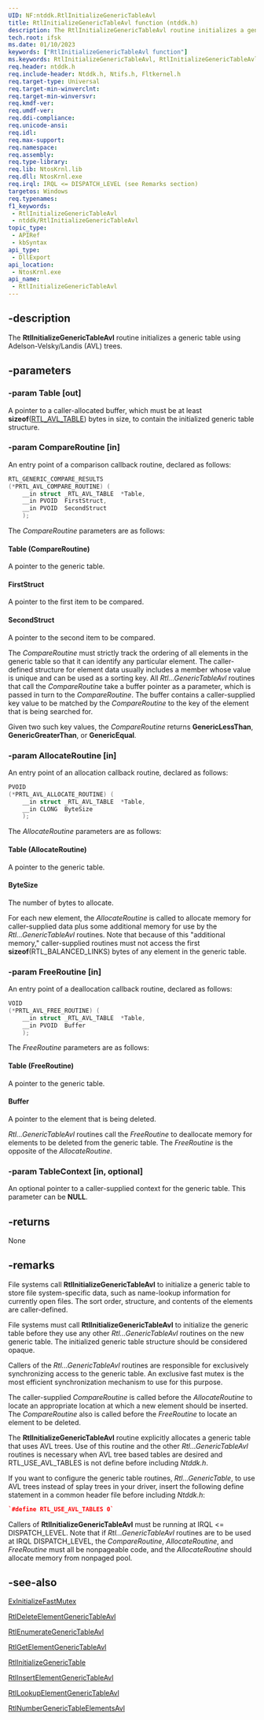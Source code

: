 ```yaml
---
UID: NF:ntddk.RtlInitializeGenericTableAvl
title: RtlInitializeGenericTableAvl function (ntddk.h)
description: The RtlInitializeGenericTableAvl routine initializes a generic table using Adelson-Velsky/Landis (AVL) trees.
tech.root: ifsk
ms.date: 01/10/2023
keywords: ["RtlInitializeGenericTableAvl function"]
ms.keywords: RtlInitializeGenericTableAvl, RtlInitializeGenericTableAvl routine [Installable File System Drivers], ifsk.rtlinitializegenerictableavl, ntddk/RtlInitializeGenericTableAvl
req.header: ntddk.h
req.include-header: Ntddk.h, Ntifs.h, Fltkernel.h
req.target-type: Universal
req.target-min-winverclnt:
req.target-min-winversvr: 
req.kmdf-ver: 
req.umdf-ver: 
req.ddi-compliance: 
req.unicode-ansi: 
req.idl: 
req.max-support: 
req.namespace: 
req.assembly: 
req.type-library: 
req.lib: NtosKrnl.lib
req.dll: NtosKrnl.exe
req.irql: IRQL <= DISPATCH_LEVEL (see Remarks section)
targetos: Windows
req.typenames: 
f1_keywords:
 - RtlInitializeGenericTableAvl
 - ntddk/RtlInitializeGenericTableAvl
topic_type:
 - APIRef
 - kbSyntax
api_type:
 - DllExport
api_location:
 - NtosKrnl.exe
api_name:
 - RtlInitializeGenericTableAvl
---
```


## -description

The **RtlInitializeGenericTableAvl** routine initializes a generic table using Adelson-Velsky/Landis (AVL) trees.

## -parameters

### -param Table [out]

A pointer to a caller-allocated buffer, which must be at least **sizeof**([RTL_AVL_TABLE](./ns-ntddk-_rtl_avl_table.md)) bytes in size, to contain the initialized generic table structure.

### -param CompareRoutine [in]

An entry point of a comparison callback routine, declared as follows:

```cpp
RTL_GENERIC_COMPARE_RESULTS
(*PRTL_AVL_COMPARE_ROUTINE) (
    __in struct _RTL_AVL_TABLE  *Table,
    __in PVOID  FirstStruct,
    __in PVOID  SecondStruct
    ); 
```

The *CompareRoutine* parameters are as follows:

#### Table (CompareRoutine)

A pointer to the generic table.

#### FirstStruct

A pointer to the first item to be compared.

#### SecondStruct

A pointer to the second item to be compared.

The *CompareRoutine* must strictly track the ordering of all elements in the generic table so that it can identify any particular element. The caller-defined structure for element data usually includes a member whose value is unique and can be used as a sorting key. All *Rtl...GenericTableAvl* routines that call the *CompareRoutine* take a buffer pointer as a parameter, which is passed in turn to the *CompareRoutine*. The buffer contains a caller-supplied key value to be matched by the *CompareRoutine* to the key of the element that is being searched for.

Given two such key values, the *CompareRoutine* returns **GenericLessThan**, **GenericGreaterThan**, or **GenericEqual**.

### -param AllocateRoutine [in]

An entry point of an allocation callback routine, declared as follows:

```cpp
PVOID
(*PRTL_AVL_ALLOCATE_ROUTINE) (
    __in struct _RTL_AVL_TABLE  *Table,
    __in CLONG  ByteSize
    );
```

The *AllocateRoutine* parameters are as follows:

#### Table (AllocateRoutine)

A pointer to the generic table.

#### ByteSize

The number of bytes to allocate.

For each new element, the *AllocateRoutine* is called to allocate memory for caller-supplied data plus some additional memory for use by the *Rtl...GenericTableAvl* routines. Note that because of this "additional memory," caller-supplied routines must not access the first **sizeof**(RTL_BALANCED_LINKS) bytes of any element in the generic table.

### -param FreeRoutine [in]

An entry point of a deallocation callback routine, declared as follows:

```cpp
VOID
(*PRTL_AVL_FREE_ROUTINE) (
    __in struct _RTL_AVL_TABLE  *Table,
    __in PVOID  Buffer
    );
```

The *FreeRoutine* parameters are as follows:

#### Table (FreeRoutine)

A pointer to the generic table.

#### Buffer

A pointer to the element that is being deleted.

*Rtl...GenericTableAvl* routines call the *FreeRoutine* to deallocate memory for elements to be deleted from the generic table. The *FreeRoutine* is the opposite of the *AllocateRoutine*.

### -param TableContext [in, optional]

An optional pointer to a caller-supplied context for the generic table. This parameter can be **NULL**.

## -returns

None

## -remarks

File systems call **RtlInitializeGenericTableAvl** to initialize a generic table to store file system-specific data, such as name-lookup information for currently open files. The sort order, structure, and contents of the elements are caller-defined.

File systems must call **RtlInitializeGenericTableAvl** to initialize the generic table before they use any other *Rtl...GenericTableAvl* routines on the new generic table. The initialized generic table structure should be considered opaque.

Callers of the *Rtl...GenericTableAvl* routines are responsible for exclusively synchronizing access to the generic table. An exclusive fast mutex is the most efficient synchronization mechanism to use for this purpose.

The caller-supplied *CompareRoutine* is called before the *AllocateRoutine* to locate an appropriate location at which a new element should be inserted. The *CompareRoutine* also is called before the *FreeRoutine* to locate an element to be deleted.

The **RtlInitializeGenericTableAvl** routine explicitly allocates a generic table that uses AVL trees. Use of this routine and the other *Rtl...GenericTableAvl* routines is necessary when AVL tree based tables are desired and RTL_USE_AVL_TABLES is not define before including *Ntddk.h*.

 If you want to configure the generic table routines, *Rtl...GenericTable*, to use AVL trees instead of splay trees in your driver, insert the following define statement in a common header file before including *Ntddk.h*:

```cpp
`#define RTL_USE_AVL_TABLES 0`
```

Callers of **RtlInitializeGenericTableAvl** must be running at IRQL <= DISPATCH_LEVEL. Note that if *Rtl...GenericTableAvl* routines are to be used at IRQL DISPATCH_LEVEL, the *CompareRoutine*, *AllocateRoutine*, and *FreeRoutine* must all be nonpageable code, and the *AllocateRoutine* should allocate memory from nonpaged pool.

## -see-also

[ExInitializeFastMutex](../wdm/nf-wdm-exinitializefastmutex.md)

[RtlDeleteElementGenericTableAvl](./nf-ntddk-rtldeleteelementgenerictableavl.md)

[RtlEnumerateGenericTableAvl](./nf-ntddk-rtlenumerategenerictableavl.md)

[RtlGetElementGenericTableAvl](./nf-ntddk-rtlgetelementgenerictableavl.md)

[RtlInitializeGenericTable](./nf-ntddk-rtlinitializegenerictable.md)

[RtlInsertElementGenericTableAvl](./nf-ntddk-rtlinsertelementgenerictableavl.md)

[RtlLookupElementGenericTableAvl](./nf-ntddk-rtllookupelementgenerictableavl.md)

[RtlNumberGenericTableElementsAvl](./nf-ntddk-rtlnumbergenerictableelementsavl.md)